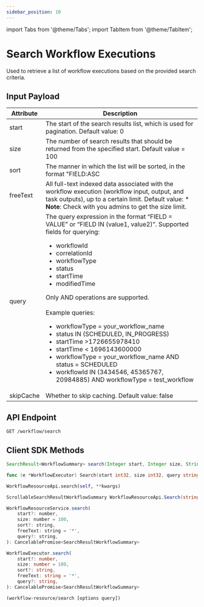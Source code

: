 ```yaml
---
sidebar_position: 10
---
```


import Tabs from '@theme/Tabs';
import TabItem from '@theme/TabItem';

# Search Workflow Executions

Used to retrieve a list of workflow executions based on the provided search criteria.

## Input Payload

| Attribute  | Description                                                                                                                                                                                                                                                                                                                      |
|------------|----------------------------------------------------------------------------------------------------------------------------------------------------------------------------------------------------------------------------------------------------------------------------------------------------------------------------------| 
| start      | The start of the search results list, which is used for pagination. Default value: 0                                       | 
| size       | The number of search results that should be returned from the specified start. Default value = 100                               | 
| sort      | The manner in which the list will be sorted, in the format "FIELD:ASC|DESC”. Example: `sort = “workflowId:DESC”`.      |
| freeText   | All full-text indexed data associated with the workflow execution (workflow input, output, and task outputs), up to a certain limit. Default value: * <br/> **Note**: Check with you admins to get the size limit.       |
| query       | The query expression in the format “FIELD = VALUE” or “FIELD IN (value1, value2)”. Supported fields for querying: <ul><li>workflowId</li> <li>correlationId</li> <li>workflowType</li> <li>status</li> <li>startTime</li> <li>modifiedTime</li></ul> Only AND operations are supported. <br/><br/> Example queries: <ul><li>workflowType = your_workflow_name</li> <li>status IN (SCHEDULED, IN_PROGRESS)</li> <li>startTime >1726655978410</li> <li>startTime < 1696143600000</li> <li>workflowType = your_workflow_name AND status = SCHEDULED</li> <li>workflowId IN (3434546, 45365767, 20984885) AND workflowType = test_workflow</li></ul>                       | 
| skipCache      | Whether to skip caching. Default value: false        |  


## API Endpoint
```
GET /workflow/search
```

## Client SDK Methods

<Tabs>
<TabItem value="Java" label="Java">

```java
SearchResult<WorkflowSummary> search(Integer start, Integer size, String sort, String freeText, String query)

```

</TabItem>
<TabItem value="Go" label="Go">

```go
func (e *WorkflowExecutor) Search(start int32, size int32, query string, freeText string) ([]model.WorkflowSummary, error)
```

</TabItem>
<TabItem value="Python" label="Python">

```python
WorkflowResourceApi.search(self, **kwargs)
```

</TabItem>
<TabItem value="CSharp" label="C#">

```csharp
ScrollableSearchResultWorkflowSummary WorkflowResourceApi.Search(string queryId = null, int? start = null, int? size = null, string sort = null, string freeText = null, string query = null, bool? skipCache = null)
```

</TabItem>
<TabItem value="JavaScript" label="JavaScript">

```javascript
WorkflowResourceService.search(
    start?: number,
    size: number = 100,
    sort?: string,
    freeText: string = '*',
    query?: string,
): CancelablePromise<SearchResultWorkflowSummary>
```

</TabItem>
<TabItem value="Typescript" label="Typescript">

```typescript
WorkflowExecutor.search(
    start?: number,
    size: number = 100,
    sort?: string,
    freeText: string = '*',
    query?: string,
): CancelablePromise<SearchResultWorkflowSummary>
```

</TabItem>
<TabItem value="Clojure" label="Clojure">

```clojure
(workflow-resource/search [options query])
```

</TabItem>
</Tabs>